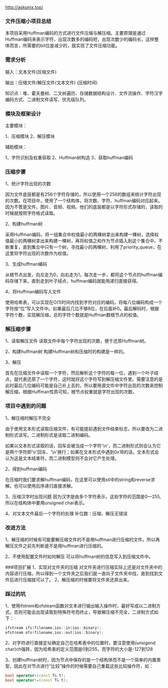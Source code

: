 http://askunix.top/



### 文件压缩小项目总结

本项目采用Huffman编码的方式进行文件压缩与解压缩。主要原理是通过Huffman编码来表示字符，出现次数多的编码短，出现次数少的编码长，这样整体而言，所需要的bit位是减少的，就实现了文件压缩功能。



### 需求分析

  输入：文本文件(压缩文件)

  输出：压缩文件/解压文件(文本文件)  (压缩时间)

  知识点：堆、霍夫曼树、二叉树遍历、存储数据结构设计、文件流操作、字符汉字编码方式、二进制文件读写、优先级队列。


### 模块及框架设计

主要模块：

1、压缩模块
2、解压模块

辅助模块：

1、字符识别及权重获取
2、Huffman树构造
3、获取huffman编码



### 压缩步骤

1、统计字符出现的次数

因为文件底层都是有256个字符存储的，所以使用一个256的数组来统计字符出现的次数。在项目中，使用了一个结构体，将次数、字符、huffman编码对应起来。因为不管是文件、图片、音频、视频。他们的底层都是以字符形式存储的，读取的时候就按照字符格式读取。

2、构建huffman树

采用Huffman编码，将一组集合中权值最小的两棵树拿出来构建一棵树，选择权值最小的两棵树拿出来构建一棵树，再将权值之和作为节点插入到这个集合中，不断重复，直到集合中只有一个树，寻找最小的两棵树，利用了priority_queue，在这里将字符出现的次数作为权值。

3、生成huffman编码

从根节点出发，向左走为0，向右走为1，每次走一步，都将这个节点的huffman编码存储下来，直到走到叶子结点，huffman编码就能用递归直接获得。

4、将Huffman编码写入文件

使用哈希表，可以实现在O(1)时间内找到字符对应的编码，将每八位编码构成一个字符按“位”写入文件中。如果最后几位不够8位，在后面补0。最后解码时，根据字符个数，实现解压缩，总的字符个数就是Huffman数根节点的权值。


### 解压缩步骤

1、读取解压文件
读取文件中每个字符出现的次数，便于还原Huffman树。

2、构建huffman树
构建Huffman树和压缩时的构建是一样的。

3、解压

首先在压缩文件中读取一个字符，然后解析这个字符的每一位，遇到一个叶子结点，就代表还原了一个字符，这时就将这个字符写到解压缩文件里。需要注意的是此时最后几位编码可能是自己补上去的，所以要用源文件中字符出现的次数来控制解压缩，根据Huffman性质可知，根节点权重就是字符出现的次数。



### 项目中遇到的问题

1、解压缩时解压不完全

由于使用文本形式读取压缩文件，有可能提前遇到文件结束标志，所以要改为二进制形式读写。二进制形式是读取二进制编码。

如果以文本形式读取的话，回车会被当成一个字符'\n'，而二进制形式则会认为它是两个字符即'\r'回车、'\n'换行；如果在文本形式中遇到0x1B的话，文本形式会认为这是文本结束符，而二进制模型则不会对它产生处理。

2、得到huffman编码

在压缩时我们要求解huffman编码，在这里可以使用stl中的string和reverse求解。也可以使用后序递归直接求解。


3、压缩汉字时出现问题
因为汉字是由多个字符表示，这些字符的范围是0—255,所以在结构体中要用unsigned char表示。


 4、对文本文件最后一个字符的处理
 补位数：压缩，解压无错误


### 改进方法

1、解压缩的时候有可能要解压缩文件的不是用huffman进行压缩的文件。所以再解压文件之前先判断是不是用huffman进行压缩的。

2、不使用配置文件时如何解压
    可以将huffman树的信息写入到压缩文件中。


###项目扩展
1、实现对文件夹的压缩
对文件夹进行压缩实际上还是对文件夹中的内容进行压缩，所以得到一个文件夹之后我们就一直向子文件夹中找，直到找到文件后进行压缩就可以了。
2、解压缩的时候要将文件夹还原出来。




### 踩过的坑

1、使用ifstrem和ofsteam函数对文本进行输出输入操作时，最好写成以二进制方式，否则可能会出现读取到特殊符号而终止，导致解压缩不完全，二进制方式如下：

```c++
ifstream ifs(filename,ios::in|ios::binary);
ofstream ofs(filename,ios::out|ios::binary);
```

2、对字符进行直接定址确定自己在哈希表中的位置时，要注意使用(unsigend char)ch强转，因为哈希表的定义范围是0到255，而字符的大小是-127到128

3、创建huffman树时，因为节点中保存的是一个结构体而不是一个简单的内置类型，因此在对节点进行“比较”操作的时候需要自己重载这些比较操作符，如：

```C++
bool operator>(const T& t);
bool operator!=(const T& t);
```


